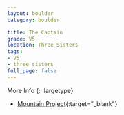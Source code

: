 ```yaml
---
layout: boulder
category: boulder

title: The Captain
grade: V5
location: Three Sisters
tags:
- v5
- three_sisters
full_page: false
---
```




More Info
{: .largetype}
- [Mountain Project](https://www.mountainproject.com/route/106438889/the-captain){:target="_blank"}
